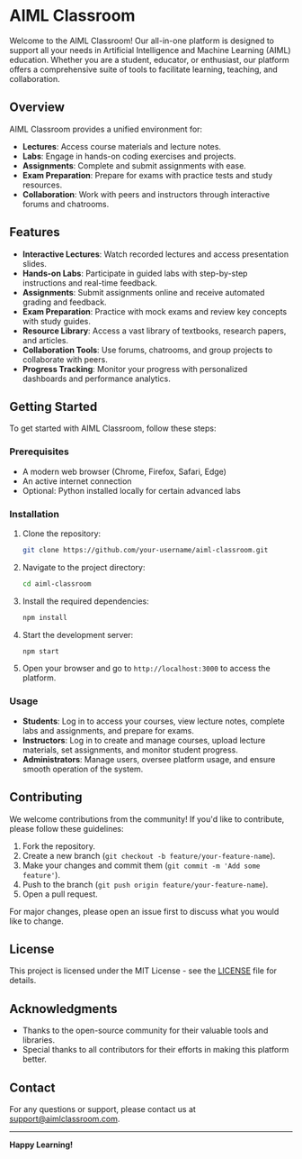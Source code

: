 # AIML Classroom

Welcome to the AIML Classroom! Our all-in-one platform is designed to support all your needs in Artificial Intelligence and Machine Learning (AIML) education. Whether you are a student, educator, or enthusiast, our platform offers a comprehensive suite of tools to facilitate learning, teaching, and collaboration.

## Overview

AIML Classroom provides a unified environment for:

- **Lectures**: Access course materials and lecture notes.
- **Labs**: Engage in hands-on coding exercises and projects.
- **Assignments**: Complete and submit assignments with ease.
- **Exam Preparation**: Prepare for exams with practice tests and study resources.
- **Collaboration**: Work with peers and instructors through interactive forums and chatrooms.

## Features

- **Interactive Lectures**: Watch recorded lectures and access presentation slides.
- **Hands-on Labs**: Participate in guided labs with step-by-step instructions and real-time feedback.
- **Assignments**: Submit assignments online and receive automated grading and feedback.
- **Exam Preparation**: Practice with mock exams and review key concepts with study guides.
- **Resource Library**: Access a vast library of textbooks, research papers, and articles.
- **Collaboration Tools**: Use forums, chatrooms, and group projects to collaborate with peers.
- **Progress Tracking**: Monitor your progress with personalized dashboards and performance analytics.

## Getting Started

To get started with AIML Classroom, follow these steps:

### Prerequisites

- A modern web browser (Chrome, Firefox, Safari, Edge)
- An active internet connection
- Optional: Python installed locally for certain advanced labs

### Installation

1. Clone the repository:
    ```sh
    git clone https://github.com/your-username/aiml-classroom.git
    ```

2. Navigate to the project directory:
    ```sh
    cd aiml-classroom
    ```

3. Install the required dependencies:
    ```sh
    npm install
    ```

4. Start the development server:
    ```sh
    npm start
    ```

5. Open your browser and go to `http://localhost:3000` to access the platform.

### Usage

- **Students**: Log in to access your courses, view lecture notes, complete labs and assignments, and prepare for exams.
- **Instructors**: Log in to create and manage courses, upload lecture materials, set assignments, and monitor student progress.
- **Administrators**: Manage users, oversee platform usage, and ensure smooth operation of the system.

## Contributing

We welcome contributions from the community! If you'd like to contribute, please follow these guidelines:

1. Fork the repository.
2. Create a new branch (`git checkout -b feature/your-feature-name`).
3. Make your changes and commit them (`git commit -m 'Add some feature'`).
4. Push to the branch (`git push origin feature/your-feature-name`).
5. Open a pull request.

For major changes, please open an issue first to discuss what you would like to change.

## License

This project is licensed under the MIT License - see the [LICENSE](LICENSE) file for details.

## Acknowledgments

- Thanks to the open-source community for their valuable tools and libraries.
- Special thanks to all contributors for their efforts in making this platform better.

## Contact

For any questions or support, please contact us at support@aimlclassroom.com.

---

**Happy Learning!**
